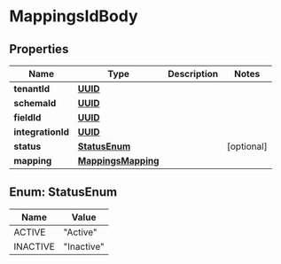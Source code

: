 # MappingsIdBody

## Properties
Name | Type | Description | Notes
------------ | ------------- | ------------- | -------------
**tenantId** | [**UUID**](UUID.md) |  | 
**schemaId** | [**UUID**](UUID.md) |  | 
**fieldId** | [**UUID**](UUID.md) |  | 
**integrationId** | [**UUID**](UUID.md) |  | 
**status** | [**StatusEnum**](#StatusEnum) |  |  [optional]
**mapping** | [**MappingsMapping**](MappingsMapping.md) |  | 

<a name="StatusEnum"></a>
## Enum: StatusEnum
Name | Value
---- | -----
ACTIVE | &quot;Active&quot;
INACTIVE | &quot;Inactive&quot;

